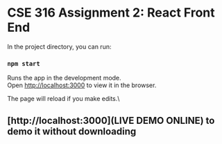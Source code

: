 # CSE 316 Assignment 2: React Front End

In the project directory, you can run:

### `npm start`

Runs the app in the development mode.\
Open [http://localhost:3000](http://localhost:3000) to view it in the browser.

The page will reload if you make edits.\

## [http://localhost:3000](LIVE DEMO ONLINE) to demo it without downloading
